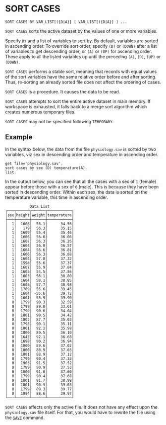 # SORT CASES

```
SORT CASES BY VAR_LIST[({D|A}] [ VAR_LIST[({D|A}] ] ...
```

`SORT CASES` sorts the active dataset by the values of one or more
variables.

Specify `BY` and a list of variables to sort by.  By default,
variables are sorted in ascending order.  To override sort order,
specify `(D)` or `(DOWN)` after a list of variables to get descending
order, or `(A)` or `(UP)` for ascending order.  These apply to all the
listed variables up until the preceding `(A)`, `(D)`, `(UP)` or
`(DOWN)`.

`SORT CASES` performs a stable sort, meaning that records with equal
values of the sort variables have the same relative order before and
after sorting.  Thus, re-sorting an already sorted file does not
affect the ordering of cases.

`SORT CASES` is a procedure.  It causes the data to be read.

`SORT CASES` attempts to sort the entire active dataset in main
memory.  If workspace is exhausted, it falls back to a merge sort
algorithm which creates numerous temporary files.

`SORT CASES` may not be specified following `TEMPORARY`.

## Example

In the syntax below, the data from the file `physiology.sav` is sorted
by two variables, viz sex in descending order and temperature in
ascending order.

```
get file='physiology.sav'.
sort cases by sex (D) temperature(A).
list.
```

   In the output below, you can see that all the cases with a sex of
`1` (female) appear before those with a sex of `0` (male).  This is
because they have been sorted in descending order.  Within each sex,
the data is sorted on the temperature variable, this time in ascending
order.

```
           Data List
┌───┬──────┬──────┬───────────┐
│sex│height│weight│temperature│
├───┼──────┼──────┼───────────┤
│  1│  1606│  56.1│      34.56│
│  1│   179│  56.3│      35.15│
│  1│  1609│  55.4│      35.46│
│  1│  1606│  56.0│      36.06│
│  1│  1607│  56.3│      36.26│
│  1│  1604│  56.0│      36.57│
│  1│  1604│  56.6│      36.81│
│  1│  1606│  56.3│      36.88│
│  1│  1604│  57.8│      37.32│
│  1│  1598│  55.6│      37.37│
│  1│  1607│  55.9│      37.84│
│  1│  1605│  54.5│      37.86│
│  1│  1603│  56.1│      38.80│
│  1│  1604│  58.1│      38.85│
│  1│  1605│  57.7│      38.98│
│  1│  1709│  55.6│      39.45│
│  1│  1604│ -55.6│      39.72│
│  1│  1601│  55.9│      39.90│
│  0│  1799│  90.3│      32.59│
│  0│  1799│  89.0│      33.61│
│  0│  1799│  90.6│      34.04│
│  0│  1801│  90.5│      34.42│
│  0│  1802│  87.7│      35.03│
│  0│  1793│  90.1│      35.11│
│  0│  1801│  92.1│      35.98│
│  0│  1800│  89.5│      36.10│
│  0│  1645│  92.1│      36.68│
│  0│  1698│  90.2│      36.94│
│  0│  1800│  89.6│      37.02│
│  0│  1800│  88.9│      37.03│
│  0│  1801│  88.9│      37.12│
│  0│  1799│  90.4│      37.33│
│  0│  1903│  91.5│      37.52│
│  0│  1799│  90.9│      37.53│
│  0│  1800│  91.0│      37.60│
│  0│  1799│  90.4│      37.68│
│  0│  1801│  91.7│      38.98│
│  0│  1801│  90.9│      39.03│
│  0│  1799│  89.3│      39.77│
│  0│  1884│  88.6│      39.97│
└───┴──────┴──────┴───────────┘
```

`SORT CASES` affects only the active file.  It does not have any
effect upon the `physiology.sav` file itself.  For that, you would
have to rewrite the file using the [`SAVE`](../spss-io/save.md)
command.
